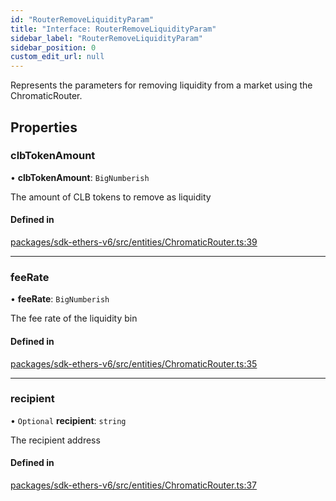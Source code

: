 ```yaml
---
id: "RouterRemoveLiquidityParam"
title: "Interface: RouterRemoveLiquidityParam"
sidebar_label: "RouterRemoveLiquidityParam"
sidebar_position: 0
custom_edit_url: null
---
```


Represents the parameters for removing liquidity from a market using the ChromaticRouter.

## Properties

### clbTokenAmount

• **clbTokenAmount**: `BigNumberish`

The amount of CLB tokens to remove as liquidity

#### Defined in

[packages/sdk-ethers-v6/src/entities/ChromaticRouter.ts:39](https://github.com/chromatic-protocol/sdk/blob/e269c27/packages/sdk-ethers-v6/src/entities/ChromaticRouter.ts#L39)

___

### feeRate

• **feeRate**: `BigNumberish`

The fee rate of the liquidity bin

#### Defined in

[packages/sdk-ethers-v6/src/entities/ChromaticRouter.ts:35](https://github.com/chromatic-protocol/sdk/blob/e269c27/packages/sdk-ethers-v6/src/entities/ChromaticRouter.ts#L35)

___

### recipient

• `Optional` **recipient**: `string`

The recipient address

#### Defined in

[packages/sdk-ethers-v6/src/entities/ChromaticRouter.ts:37](https://github.com/chromatic-protocol/sdk/blob/e269c27/packages/sdk-ethers-v6/src/entities/ChromaticRouter.ts#L37)
